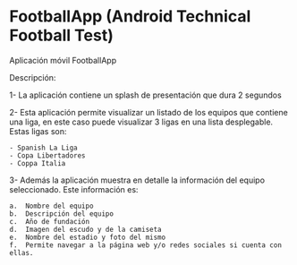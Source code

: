 # FootballApp (Android Technical Football Test)

Aplicación móvil FootballApp

Descripción: 

1-	La aplicación contiene un splash de presentación que dura 2 segundos

2-	Esta aplicación permite visualizar un listado de los equipos que contiene una liga, en este caso puede visualizar 3 ligas en una lista desplegable. Estas ligas son: 

    - Spanish La Liga
    - Copa Libertadores
    - Coppa Italia
    
3-	Además la aplicación muestra en detalle la información del equipo seleccionado. Este información es:

    a.	Nombre del equipo
    b.	Descripción del equipo
    c.	Año de fundación
    d.	Imagen del escudo y de la camiseta
    e.	Nombre del estadio y foto del mismo
    f.	Permite navegar a la página web y/o redes sociales si cuenta con ellas.


